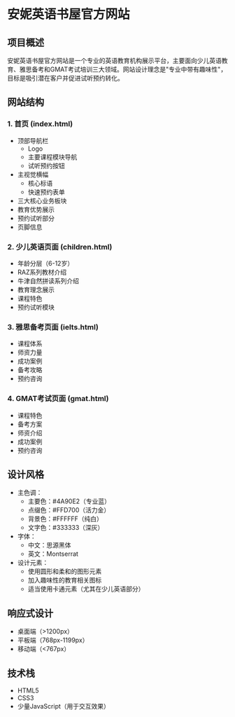 # 安妮英语书屋官方网站

## 项目概述
安妮英语书屋官方网站是一个专业的英语教育机构展示平台，主要面向少儿英语教育、雅思备考和GMAT考试培训三大领域。网站设计理念是"专业中带有趣味性"，目标是吸引潜在客户并促进试听预约转化。

## 网站结构

### 1. 首页 (index.html)
- 顶部导航栏
  - Logo
  - 主要课程模块导航
  - 试听预约按钮
- 主视觉横幅
  - 核心标语
  - 快速预约表单
- 三大核心业务板块
- 教育优势展示
- 预约试听部分
- 页脚信息

### 2. 少儿英语页面 (children.html)
- 年龄分层（6-12岁）
- RAZ系列教材介绍
- 牛津自然拼读系列介绍
- 教育理念展示
- 课程特色
- 预约试听模块

### 3. 雅思备考页面 (ielts.html)
- 课程体系
- 师资力量
- 成功案例
- 备考攻略
- 预约咨询

### 4. GMAT考试页面 (gmat.html)
- 课程特色
- 备考方案
- 师资介绍
- 成功案例
- 预约咨询

## 设计风格
- 主色调：
  - 主要色：#4A90E2（专业蓝）
  - 点缀色：#FFD700（活力金）
  - 背景色：#FFFFFF（纯白）
  - 文字色：#333333（深灰）
- 字体：
  - 中文：思源黑体
  - 英文：Montserrat
- 设计元素：
  - 使用圆形和柔和的图形元素
  - 加入趣味性的教育相关图标
  - 适当使用卡通元素（尤其在少儿英语部分）

## 响应式设计
- 桌面端（>1200px）
- 平板端（768px-1199px）
- 移动端（<767px）

## 技术栈
- HTML5
- CSS3
- 少量JavaScript（用于交互效果） 